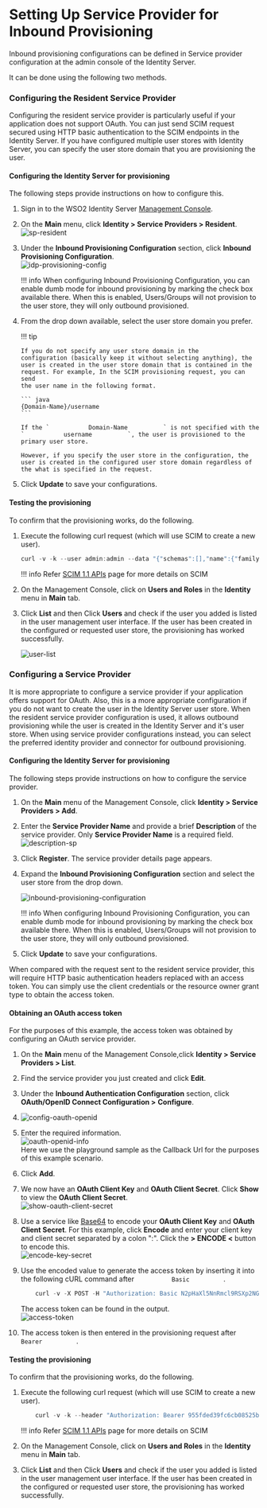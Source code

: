 # Setting Up Service Provider for Inbound Provisioning

Inbound provisioning configurations can be defined in Service provider
configuration at the admin console of the Identity Server.

It can be done using the following two methods.

### Configuring the Resident Service Provider

Configuring the resident service provider is particularly useful if your
application does not support OAuth. You can just send SCIM request
secured using HTTP basic authentication to the SCIM endpoints in the
Identity Server. If you have configured multiple user stores with
Identity Server, you can specify the user store domain that you are
provisioning the user.

#### Configuring the Identity Server for provisioning

The following steps provide instructions on how to configure this.

1.  Sign in to the WSO2 Identity Server [Management
    Console](../../setup/getting-started-with-the-management-console).
2.  On the **Main** menu, click **Identity \> Service Providers \>
    Resident**.  
    ![sp-resident](../../assets/img/using-wso2-identity-server/sp-resident.png)
3.  Under the **Inbound Provisioning Configuration** section, click
    **Inbound Provisioning Configuration**.  
    ![idp-provisioning-config](../../assets/img/using-wso2-identity-server/idp-provisioning-config.png)

    !!! info
        When configuring Inbound Provisioning Configuration, you can enable
        dumb mode for inbound provisioning by marking the check box
        available there. When this is enabled, Users/Groups will not
        provision to the user store, they will only outbound provisioned.

4.  From the drop down available, select the user store domain you
    prefer.

    !!! tip
    
        If you do not specify any user store domain in the
        configuration (basically keep it without selecting anything), the
        user is created in the user store domain that is contained in the
        request. For example, In the SCIM provisioning request, you can send
        the user name in the following format.
    
        ``` java
        {Domain-Name}/username
        ```

        If the `           Domain-Name          ` is not specified with the
        `           username          `, the user is provisioned to the
        primary user store.

        However, if you specify the user store in the configuration, the
        user is created in the configured user store domain regardless of
        the what is specified in the request.


5.  Click **Update** to save your configurations.

  

#### Testing the provisioning

To confirm that the provisioning works, do the following.

1.  Execute the following curl request (which will use SCIM to create a
    new user).

    ``` java
    curl -v -k --user admin:admin --data "{"schemas":[],"name":{"familyName":"mervyn","givenName":"samuel"},"userName":"samuel","password":"samuel","emails":[{"primary":true,"value":"samuel@wso2.com"}]}" --header "Content-Type:application/json" https://localhost:9443/wso2/scim/Users
    ```
    !!! info 
        Refer [SCIM 1.1 APIs](../../develop/scim-1.1-apis) page for more details on SCIM

2.  On the Management Console, click on **Users and Roles** in the
    **Identity** menu in **Main** tab.
3.  Click **List** and then Click **Users** and check if the user you
    added is listed in the user management user interface. If the user
    has been created in the configured or requested user store, the
    provisioning has worked successfully.  
      
    ![user-list](../../assets/img/using-wso2-identity-server/user-list.png)

      

### Configuring a Service Provider

It is more appropriate to configure a service provider if your
application offers support for OAuth. Also, this is a more appropriate
configuration if you do not want to create the user in the Identity
Server user store. When the resident service provider configuration is
used, it allows outbound provisioning while the user is created in the
Identity Server and it's user store. When using service provider
configurations instead, you can select the preferred identity provider
and connector for outbound provisioning.

#### Configuring the Identity Server for provisioning

The following steps provide instructions on how to configure the service
provider.

1.  On the **Main** menu of the Management Console, click **Identity \>
    Service Providers \> Add**.
2.  Enter the **Service Provider Name** and provide a brief
    **Description** of the service provider. Only **Service Provider
    Name** is a required field.  
    ![description-sp](../../assets/img/using-wso2-identity-server/description-sp.png) 
3.  Click **Register**. The service provider details page appears.

4.  Expand the **Inbound Provisioning Configuration** section and select
    the user store from the drop down.

    ![inbound-provisioning-configuration](../../assets/img/using-wso2-identity-server/inbound-provisioning-configuration.png) 

    !!! info 
        When configuring Inbound Provisioning Configuration, you can enable
        dumb mode for inbound provisioning by marking the check box
        available there. When this is enabled, Users/Groups will not
        provision to the user store, they will only outbound provisioned.

5.  Click **Update** to save your configurations.

When compared with the request sent to the resident service provider,
this will require HTTP basic authentication headers replaced with an
access token. You can simply use the client credentials or the resource
owner grant type to obtain the access token.

#### Obtaining an OAuth access token

For the purposes of this example, the access token was obtained by
configuring an OAuth service provider.

1.  On the **Main** menu of the Management Console,click **Identity \>
    Service Providers \> List**.
2.  Find the service provider you just created and click **Edit**.
3.  Under the **Inbound Authentication Configuration** section, click
    **OAuth/OpenID Connect Configuration \>** **Configure**.
4.  ![config-oauth-openid](../../assets/img/using-wso2-identity-server/config-oauth-openid.png) 

5.  Enter the required information.  
    ![oauth-openid-info](../../assets/img/using-wso2-identity-server/oauth-openid-info.png)   
    Here we use the playground sample as the Callback Url for the
    purposes of this example scenario.
6.  Click **Add**.
7.  We now have an **OAuth Client Key** and **OAuth Client Secret**.
    Click **Show** to view the **OAuth Client Secret**.  
    ![show-oauth-client-secret](../../assets/img/using-wso2-identity-server/show-oauth-client-secret.png)
8.  Use a service like [Base64](https://www.base64encode.org/) to encode
    your **OAuth Client Key** and **OAuth Client Secret**. For this
    example, click **Encode** and enter your client key and client
    secret separated by a colon ":". Click the **\> ENCODE \<** button
    to encode this.  
    ![encode-key-secret](../../assets/img/using-wso2-identity-server/encode-key-secret.png)

9.  Use the encoded value to generate the access token by inserting it
    into the following cURL command after `           Basic          ` .

    ``` java
        curl -v -X POST -H "Authorization: Basic N2pHaXl5NnRmcl9RSXp2NGZRSUYzcG92aDJRYTpDd09fRWVBdndLaW1vT0pOc0VGdWNHYjIzNWNh" -H "Content-Type: application/x-www-form-urlencoded;charset=UTF-8" -k -d "grant_type=password&username=admin&password=admin" https://localhost:9443/oauth2/token
    ```

    The access token can be found in the output.  
    ![access-token](../../assets/img/using-wso2-identity-server/access-token.png)

10. The access token is then entered in the provisioning request after
    `           Bearer          ` .

#### Testing the provisioning

To confirm that the provisioning works, do the following.

1.  Execute the following curl request (which will use SCIM to create a
    new user).

    ``` java
        curl -v -k --header "Authorization: Bearer 955fded39fc6cb08525b5f2a35b3e2e"  --data '{"schemas":[],"name":{"familyName":"fernando","givenName":"yohanna"},"userName":"yohanna","password":"yohanna","emails":[{"primary":true,"value":"yohanna@wso2.com"}]}' --header "Content-Type:application/json" https://localhost:9443/wso2/scim/Users
    ```

    !!! info 
        Refer [SCIM 1.1 APIs](../../develop/scim-1.1-apis) page for more details on SCIM

2.  On the Management Console, click on **Users and Roles** in the
    **Identity** menu in **Main** tab.
3.  Click **List** and then Click **Users** and check if the user you
    added is listed in the user management user interface. If the user
    has been created in the configured or requested user store, the
    provisioning has worked successfully.

  
